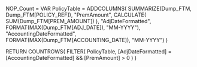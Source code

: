 NOP_Count = 
VAR PolicyTable =
    ADDCOLUMNS(
        SUMMARIZE(Dump_FTM, Dump_FTM[POLICY_REF]),
        "PremAmount",
            CALCULATE(
                SUM(Dump_FTM[PREM_AMOUNT])
            ),
        "AdjDateFormatted",
            FORMAT(MAX(Dump_FTM[ADJ_DATE]), "MM-YYYY"),
        "AccountingDateFormatted",
            FORMAT(MAX(Dump_FTM[ACCOUNTING_DATE]), "MM-YYYY")
    )

RETURN
    COUNTROWS(
        FILTER(
            PolicyTable,
            [AdjDateFormatted] = [AccountingDateFormatted] &&
            [PremAmount] > 0
        )
    )
